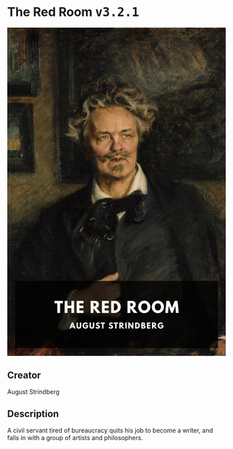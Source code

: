 
# The Red Room <kbd>v3.2.1</kbd>

<center>
  <img src="./cover-1024.jpg"/>
</center>

## Creator
August Strindberg

## Description
A civil servant tired of bureaucracy quits his job to become a writer, and falls in with a group of artists and philosophers.
